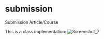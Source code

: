 # submission
Submission Article/Course

This is a class implementation:
![Screenshot_7](https://github.com/marvinbraescher/submission/assets/48102290/cf88a905-cdb7-461a-a5bc-3666b0a88754)
